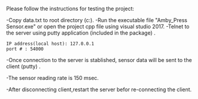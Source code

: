 Please follow the instructions for testing the project:

-Copy data.txt to root directory (c:\).
-Run the executable file "Amby_Press Sensor.exe" or open the project cpp file using visual studio 2017. 
-Telnet to the server using putty application (included in the package) .

	IP address(local host): 127.0.0.1 
	port # : 54000

-Once connection to the server is stablished, sensor data will be sent to the client (putty) .

-The sensor reading rate is 150 msec.

-After disconnecting client,restart the server befor re-connecting the client.
